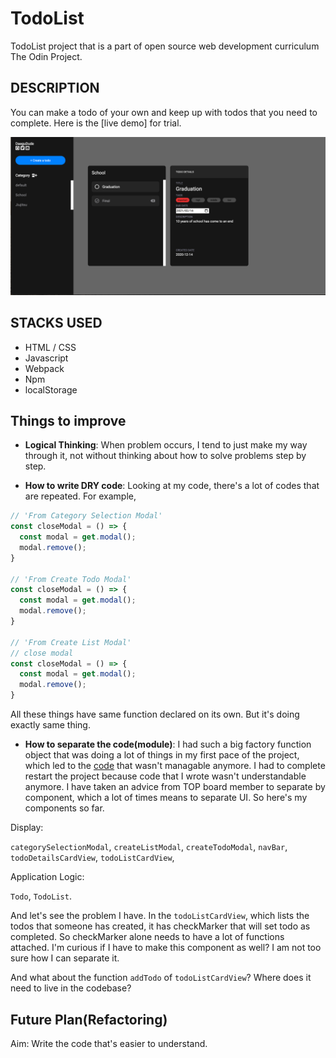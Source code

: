 # TodoList

TodoList project that is a part of open source web development curriculum The Odin Project. 

## DESCRIPTION

You can make a todo of your own and keep up with todos that you need to complete.
Here is the [live demo] for trial.

![todoList preview](./todoList.png)

## STACKS USED

- HTML / CSS
- Javascript
- Webpack
- Npm
- localStorage

## Things to improve

- **Logical Thinking**: When problem occurs, I tend to just make my way through it, not without thinking about how to solve problems step by step.

- **How to write DRY code**: Looking at my code, there's a lot of codes that are repeated. For example,

```javascript
// 'From Category Selection Modal'
const closeModal = () => {
  const modal = get.modal();
  modal.remove();
}

// 'From Create Todo Modal'
const closeModal = () => {
  const modal = get.modal();
  modal.remove();
}

// 'From Create List Modal'
// close modal
const closeModal = () => {
  const modal = get.modal();
  modal.remove();
}
```

All these things have same function declared on its own. But it's doing exactly same thing.

- **How to separate the code(module)**: I had such a big factory function object that was doing a lot of things in my first pace of the project, which led to the [code](https://github.com/DaeguDude/TOP-todolist/blob/implementing-Functionality/src/Display/display.js) that wasn't managable anymore. I had to complete restart the project because code that I wrote wasn't understandable anymore. I have taken an advice from TOP board member to separate by component, which a lot of times means to separate UI. So here's my components so far.

Display:

`categorySelectionModal`, `createListModal`, `createTodoModal`, `navBar`, `todoDetailsCardView`, `todoListCardView`, 

Application Logic:

`Todo`, `TodoList`. 

And let's see the problem I have. In the `todoListCardView`, which lists the todos that someone has created, it has checkMarker that will set todo as completed. So checkMarker alone needs to have a lot of functions attached.
I'm curious if I have to make this component as well? I am not too sure how I can separate it.

And what about the function `addTodo` of `todoListCardView`? Where does it need to live in the codebase?

## Future Plan(Refactoring)

Aim: Write the code that's easier to understand.






